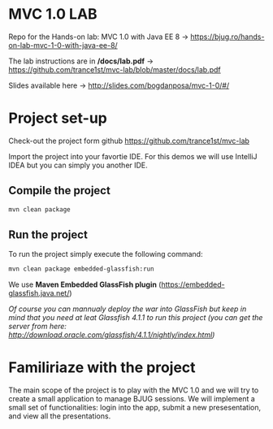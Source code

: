 # MVC 1.0 LAB
Repo for the Hands-on lab: MVC 1.0 with Java EE 8 -> https://bjug.ro/hands-on-lab-mvc-1-0-with-java-ee-8/

The lab instructions are in **/docs/lab.pdf** -> https://github.com/trance1st/mvc-lab/blob/master/docs/lab.pdf

Slides available here -> http://slides.com/bogdanposa/mvc-1-0/#/


Project set-up
============

Check-out the project form github https://github.com/trance1st/mvc-lab

Import the project into your favortie IDE. For this demos we will use IntelliJ IDEA but you can simply you another IDE.

Compile the project
-------------------
```sh
mvn clean package
```
Run the project
-------------------

To run the project simply execute the following command:
```sh
mvn clean package embedded-glassfish:run   
```
We use **Maven Embedded GlassFish plugin** (https://embedded-glassfish.java.net/)


*Of course you can mannualy deploy the war into GlassFish but keep in mind that you need at leat Glassfish 4.1.1 to run this project (you can get the server from here: http://download.oracle.com/glassfish/4.1.1/nightly/index.html)*


Familiriaze with the project
============

The main scope of the project is to play with the MVC 1.0 and we will try to create a small application to manage BJUG sessions. 
We will implement a small set of functionalities: login into the app, submit a new presesentation, and view all the presentations.












